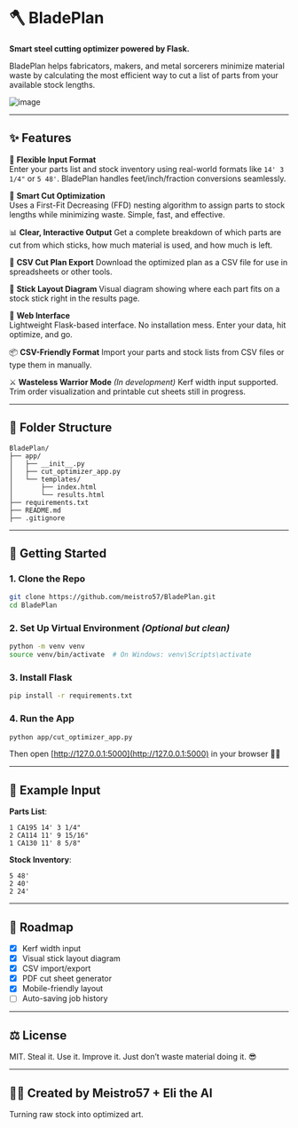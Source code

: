 # 🪓 BladePlan

**Smart steel cutting optimizer powered by Flask.**

BladePlan helps fabricators, makers, and metal sorcerers minimize material waste by calculating the most efficient way to cut a list of parts from your available stock lengths.

![image](https://github.com/user-attachments/assets/8d0e64b4-a4dd-43e5-9ed7-d5e3fcacb378)

---

## ✨ Features

🔢 **Flexible Input Format**  
Enter your parts list and stock inventory using real-world formats like `14' 3 1/4"` or `5 48'`. BladePlan handles feet/inch/fraction conversions seamlessly.

🧠 **Smart Cut Optimization**  
Uses a First-Fit Decreasing (FFD) nesting algorithm to assign parts to stock lengths while minimizing waste. Simple, fast, and effective.

📊 **Clear, Interactive Output**
Get a complete breakdown of which parts are cut from which sticks, how much material is used, and how much is left.

📄 **CSV Cut Plan Export**
Download the optimized plan as a CSV file for use in spreadsheets or other tools.

📐 **Stick Layout Diagram**
Visual diagram showing where each part fits on a stock stick right in the results page.

📝 **Web Interface**  
Lightweight Flask-based interface. No installation mess. Enter your data, hit optimize, and go.

📦 **CSV-Friendly Format**
Import your parts and stock lists from CSV files or type them in manually.

⚔️ **Wasteless Warrior Mode** *(In development)*
Kerf width input supported. Trim order visualization and printable cut sheets still in progress.

---

## 📁 Folder Structure
```
BladePlan/
├── app/
│   ├── __init__.py
│   ├── cut_optimizer_app.py
│   └── templates/
│       ├── index.html
│       └── results.html
├── requirements.txt
├── README.md
├── .gitignore
```

---

## 🚀 Getting Started

### 1. Clone the Repo
```bash
git clone https://github.com/meistro57/BladePlan.git
cd BladePlan
```

### 2. Set Up Virtual Environment *(Optional but clean)*
```bash
python -m venv venv
source venv/bin/activate  # On Windows: venv\Scripts\activate
```

### 3. Install Flask
```bash
pip install -r requirements.txt
```

### 4. Run the App
```bash
python app/cut_optimizer_app.py
```

Then open [http://127.0.0.1:5000](http://127.0.0.1:5000) in your browser 🧠💥

---

## 🧪 Example Input

**Parts List**:
```
1 CA195 14' 3 1/4"
2 CA114 11' 9 15/16"
1 CA130 11' 8 5/8"
```

**Stock Inventory**:
```
5 48'
2 40'
2 24'
```

---

## 🧭 Roadmap
- [x] Kerf width input
- [x] Visual stick layout diagram
- [x] CSV import/export
- [x] PDF cut sheet generator
- [x] Mobile-friendly layout
- [ ] Auto-saving job history

---

## ⚖️ License
MIT. Steal it. Use it. Improve it. Just don’t waste material doing it. 😎

---

## 🧙‍♂️ Created by Meistro57 + Eli the AI
Turning raw stock into optimized art.
